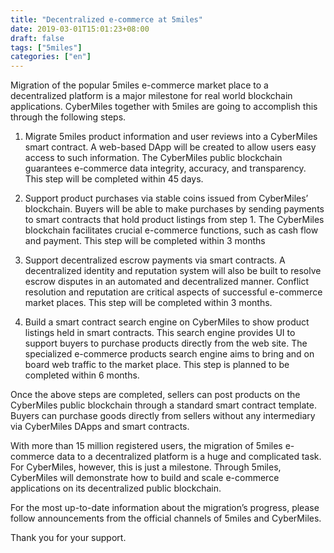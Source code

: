 ```yaml
---
title: "Decentralized e-commerce at 5miles"
date: 2019-03-01T15:01:23+08:00
draft: false
tags: ["5miles"]
categories: ["en"]
---
```


Migration of the popular 5miles e-commerce market place to a decentralized platform is a major milestone for real world blockchain applications. CyberMiles together with 5miles are going to accomplish this through the following steps.

1. Migrate 5miles product information and user reviews into a CyberMiles smart contract. A web-based DApp will be created to allow users easy access to such information. The CyberMiles public blockchain guarantees e-commerce data integrity, accuracy, and transparency. This step will be completed within 45 days.

2. Support product purchases via stable coins issued from CyberMiles’ blockchain. Buyers will be able to make purchases by sending payments to smart contracts that hold product listings from step 1. The CyberMiles blockchain facilitates crucial e-commerce functions, such as cash flow and payment. This step will be completed within 3 months

3. Support decentralized escrow payments via smart contracts. A decentralized identity and reputation system will also be built to resolve escrow disputes in an automated and decentralized manner. Conflict resolution and reputation are critical aspects of successful e-commerce market places. This step will be completed within 3 months.

4. Build a smart contract search engine on CyberMiles to show product listings held in smart contracts. This search engine provides UI to support buyers to purchase products directly from the web site. The specialized e-commerce products search engine aims to bring and on board web traffic to the market place. This step is planned to be completed within 6 months.

Once the above steps are completed, sellers can post products on the CyberMiles public blockchain through a standard smart contract template. Buyers can purchase goods directly from sellers without any intermediary via CyberMiles DApps and smart contracts.

With more than 15 million registered users, the migration of 5miles e-commerce data to a decentralized platform is a huge and complicated task. For CyberMiles, however, this is just a milestone. Through 5miles, CyberMiles will demonstrate how to build and scale e-commerce applications on its decentralized public blockchain.

For the most up-to-date information about the migration’s progress, please follow announcements from the official channels of 5miles and CyberMiles. 

Thank you for your support.
